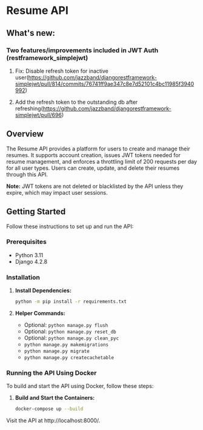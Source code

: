 # Resume API

## What's new:

### Two features/improvements included in JWT Auth (restframework_simplejwt)

1. Fix: Disable refresh token for inactive user(https://github.com/jazzband/djangorestframework-simplejwt/pull/814/commits/76741ff9ae347c8e7d52101c4bc11985f3940992)

2. Add the refresh token to the outstanding db after refreshing(https://github.com/jazzband/djangorestframework-simplejwt/pull/696)


## Overview

The Resume API provides a platform for users to create and manage their resumes. It supports account creation, issues JWT tokens needed for resume management, and enforces a throttling limit of 200 requests per day for all user types. Users can create, update, and delete their resumes through this API.

**Note:** JWT tokens are not deleted or blacklisted by the API unless they expire, which may impact user sessions.

## Getting Started

Follow these instructions to set up and run the API:

### Prerequisites

- Python 3.11
- Django 4.2.8

### Installation

1. **Install Dependencies:**

   ```bash
   python -m pip install -r requirements.txt
   ```

2. **Helper Commands:**

   - Optional: `python manage.py flush`
   - Optional: `python manage.py reset_db`
   - Optional: `python manage.py clean_pyc`
   - `python manage.py makemigrations`
   - `python manage.py migrate`
   - `python manage.py createcachetable`



### Running the API Using Docker

To build and start the API using Docker, follow these steps:

1. **Build and Start the Containers:**

   ```bash
   docker-compose up --build
   ```

Visit the API at http://localhost:8000/.